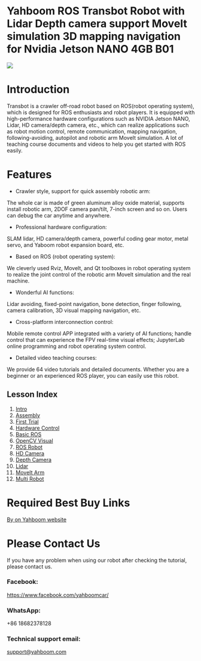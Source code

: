 # Yahboom ROS Transbot Robot with Lidar Depth camera support MoveIt simulation 3D mapping navigation for Nvidia Jetson NANO 4GB B01
![](https://github.com/YahboomTechnology/Transbot/blob/main/Yahboom_Transbot_Robot.jpg)

# Introduction
Transbot is a crawler off-road robot based on ROS(robot operating system), which is designed for ROS enthusiasts and robot players. It is equipped with high-performance hardware configurations such as NVIDIA Jetson NANO, Lidar, HD camera/depth camera, etc., which can realize applications such as robot motion control, remote communication, mapping navigation, following-avoiding, autopilot and robotic arm MoveIt simulation. A lot of teaching course documents and videos to help you get started with ROS easily.

# Features
* Crawler style, support for quick assembly robotic arm: 

The whole car is made of green aluminum alloy oxide material, supports install robotic arm, 2DOF camera pan/tilt, 7-inch screen and so on. Users can debug the car anytime and anywhere.
* Professional hardware configuration: 

SLAM lidar, HD camera/depth camera, powerful coding gear motor, metal servo, and Yaboom robot expansion board, etc.
* Based on ROS (robot operating system): 

We cleverly used Rviz, Movelt, and Qt toolboxes in robot operating system to realize the joint control of the robotic arm Movelt simulation and the real machine.
* Wonderful AI functions:  

Lidar avoiding, fixed-point navigation, bone detection, finger following, camera calibration, 3D visual mapping navigation, etc.
* Cross-platform interconnection control:

Mobile remote control APP integrated with a variety of AI functions; handle control that can experience the FPV real-time visual effects; JupyterLab online programming and robot operating system control.
* Detailed video teaching courses:

We provide 64 video tutorials and detailed documents. Whether you are a beginner or an experienced ROS player, you can easily use this robot.

## Lesson Index

1. [Intro](docs/vendor-lessons/01_intro/)
2. [Assembly](docs/vendor-lessons/02_assembly/)
3. [First Trial](docs/vendor-lessons/03_first_trial/)
4. [Hardware Control](docs/vendor-lessons/04_hardware_control/)
5. [Basic ROS](docs/vendor-lessons/05_basic_ros/)
6. [OpenCV Visual](docs/vendor-lessons/06_opencv_visual/)
7. [ROS Robot](docs/vendor-lessons/07_ros_robot/)
8. [HD Camera](docs/vendor-lessons/08_hd_camera/)
9. [Depth Camera](docs/vendor-lessons/09_depth_camera/)
10. [Lidar](docs/vendor-lessons/10_lidar/)
11. [MoveIt Arm](docs/vendor-lessons/11_moveit_arm/)
12. [Multi Robot](docs/vendor-lessons/12_multi_robot/)

# Required Best Buy Links
[By on Yahboom website](https://category.yahboom.net/products/transbot-jetson_nano)

# Please Contact Us
If you have any problem when using our robot after checking the tutorial, please contact us.

### Facebook: 
https://www.facebook.com/yahboomcar/ 
  

### WhatsApp:
+86 18682378128

### Technical support email: 
support@yahboom.com

